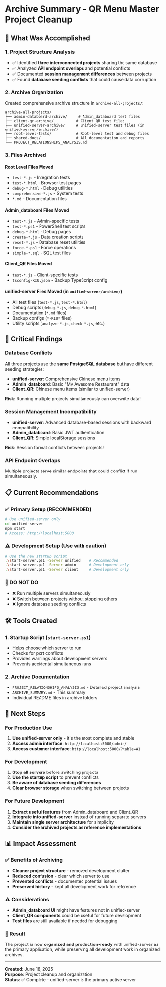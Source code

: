 # Archive Summary - QR Menu Master Project Cleanup

## 🎯 **What Was Accomplished**

### **1. Project Structure Analysis**
- ✅ Identified **three interconnected projects** sharing the same database
- ✅ Analyzed **API endpoint overlaps** and potential conflicts
- ✅ Documented **session management differences** between projects
- ✅ Found **database seeding conflicts** that could cause data corruption

### **2. Archive Organization**
Created comprehensive archive structure in `archive-all-projects/`:

```
archive-all-projects/
├── admin-databoard-archive/     # Admin_databoard test files
├── client-qr-archive/          # Client_QR test files  
├── unified-server-archive/     # unified-server test files (in unified-server/archive/)
├── root-level-tests/           # Root-level test and debug files
├── shared-docs/                # All documentation and reports
└── PROJECT_RELATIONSHIPS_ANALYSIS.md
```

### **3. Files Archived**

#### **Root Level Files Moved**
- `test-*.js` - Integration tests
- `test-*.html` - Browser test pages
- `debug-*.html` - Debug utilities
- `comprehensive-*.js` - System tests
- `*.md` - Documentation files

#### **Admin_databoard Files Moved**
- `test-*.js` - Admin-specific tests
- `test-*.ps1` - PowerShell test scripts
- `debug-*.html` - Debug pages
- `create-*.js` - Data creation scripts
- `reset-*.js` - Database reset utilities
- `force-*.ps1` - Force operations
- `simple-*.sql` - SQL test files

#### **Client_QR Files Moved**
- `test-*.js` - Client-specific tests
- `tsconfig-KIU.json` - Backup TypeScript config

#### **unified-server Files Moved** (in `unified-server/archive/`)
- All test files (`test-*.js`, `test-*.html`)
- Debug scripts (`debug-*.js`, `debug-*.html`)
- Documentation (`*.md` files)
- Backup configs (`*-KIU*` files)
- Utility scripts (`analyze-*.js`, `check-*.js`, etc.)

## 🚨 **Critical Findings**

### **Database Conflicts**
All three projects use the **same PostgreSQL database** but have different seeding strategies:
- **unified-server**: Comprehensive Chinese menu items
- **Admin_databoard**: Basic "My Awesome Restaurant" data
- **Client_QR**: Chinese menu items (similar to unified-server)

**Risk**: Running multiple projects simultaneously can overwrite data!

### **Session Management Incompatibility**
- **unified-server**: Advanced database-based sessions with backward compatibility
- **Admin_databoard**: Basic JWT authentication
- **Client_QR**: Simple localStorage sessions

**Risk**: Session format conflicts between projects!

### **API Endpoint Overlaps**
Multiple projects serve similar endpoints that could conflict if run simultaneously.

## 📋 **Current Recommendations**

### **✅ Primary Setup (RECOMMENDED)**
```bash
# Use unified-server only
cd unified-server
npm start
# Access: http://localhost:5000
```

### **⚠️ Development Setup (Use with caution)**
```bash
# Use the new startup script
.\start-server.ps1 -Server unified    # Recommended
.\start-server.ps1 -Server admin      # Development only
.\start-server.ps1 -Server client     # Development only
```

### **🚫 DO NOT DO**
- ❌ Run multiple servers simultaneously
- ❌ Switch between projects without stopping others
- ❌ Ignore database seeding conflicts

## 🛠️ **Tools Created**

### **1. Startup Script** (`start-server.ps1`)
- Helps choose which server to run
- Checks for port conflicts
- Provides warnings about development servers
- Prevents accidental simultaneous runs

### **2. Archive Documentation**
- `PROJECT_RELATIONSHIPS_ANALYSIS.md` - Detailed project analysis
- `ARCHIVE_SUMMARY.md` - This summary
- Individual README files in archive folders

## 🔄 **Next Steps**

### **For Production Use**
1. **Use unified-server only** - it's the most complete and stable
2. **Access admin interface**: `http://localhost:5000/admin/`
3. **Access customer interface**: `http://localhost:5000/?table=A1`

### **For Development**
1. **Stop all servers** before switching projects
2. **Use the startup script** to prevent conflicts
3. **Be aware of database seeding differences**
4. **Clear browser storage** when switching between projects

### **For Future Development**
1. **Extract useful features** from Admin_databoard and Client_QR
2. **Integrate into unified-server** instead of running separate servers
3. **Maintain single server architecture** for simplicity
4. **Consider the archived projects as reference implementations**

## 📊 **Impact Assessment**

### **✅ Benefits of Archiving**
- **Cleaner project structure** - removed development clutter
- **Reduced confusion** - clear which server to use
- **Prevented conflicts** - documented potential issues
- **Preserved history** - kept all development work for reference

### **⚠️ Considerations**
- **Admin_databoard UI** might have features not in unified-server
- **Client_QR components** could be useful for future development
- **Test files** are still available if needed for debugging

### **🎯 Result**
The project is now **organized and production-ready** with unified-server as the primary application, while preserving all development work in organized archives.

---

**Created**: June 18, 2025  
**Purpose**: Project cleanup and organization  
**Status**: ✅ Complete - unified-server is the primary active server
